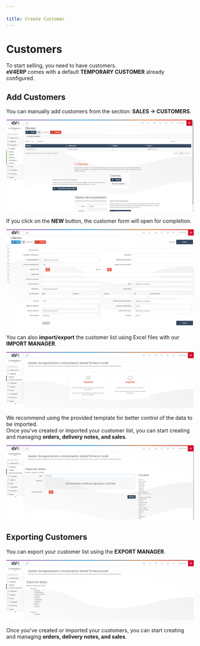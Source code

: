 ```yaml
---

title: Create Customer  
---  
```

# Customers  

To start selling, you need to have customers.  
**eV4ERP** comes with a default **TEMPORARY CUSTOMER** already configured.  

## Add Customers  

You can manually add customers from the section: **SALES → CUSTOMERS**.  

![Image01](../../../../assets/tips/xClientes01.png)

If you click on the **NEW** button, the customer form will open for completion.  

![Image02](../../../../assets/tips/xClientes02.png)

You can also **import/export** the customer list using Excel files with our **IMPORT MANAGER**.  

![Image03](../../../../assets/tips/xGestorImportacion01.png)

We recommend using the provided template for better control of the data to be imported.  
Once you've created or imported your customer list, you can start creating and managing **orders, delivery notes, and sales**.  

![Image04](../../../../assets/tips/xGestorImportacionClientes02.png)

## Exporting Customers  

You can export your customer list using the **EXPORT MANAGER**.  

![Image05](../../../../assets/tips/xGestorExportacion01.png)

Once you've created or imported your customers, you can start creating and managing **orders, delivery notes, and sales**.  
